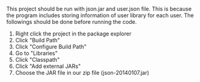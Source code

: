 This project should be run with json.jar and user.json file. This is because the program includes storing information of user library for each user. The followings should be done before running the code.

1. Right click the project in the package explorer
2. Click "Build Path"
3. Click "Configure Build Path"
4. Go to "Libraries"
5. Click "Classpath"
6. Click "Add external JARs"
7. Choose the JAR file in our zip file (json-20140107.jar)